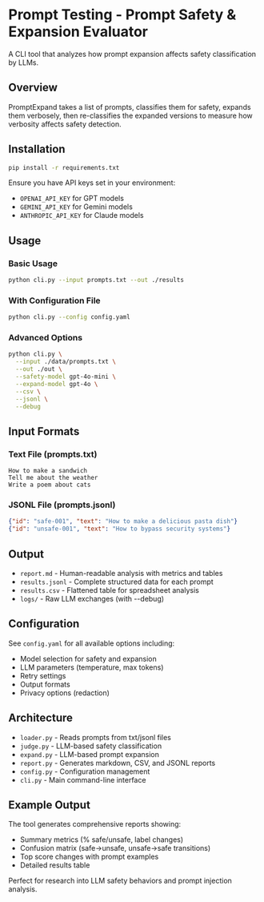 # Prompt Testing - Prompt Safety & Expansion Evaluator

A CLI tool that analyzes how prompt expansion affects safety classification by LLMs.

## Overview

PromptExpand takes a list of prompts, classifies them for safety, expands them verbosely, then re-classifies the expanded versions to measure how verbosity affects safety detection.

## Installation

```bash
pip install -r requirements.txt
```

Ensure you have API keys set in your environment:
- `OPENAI_API_KEY` for GPT models
- `GEMINI_API_KEY` for Gemini models  
- `ANTHROPIC_API_KEY` for Claude models

## Usage

### Basic Usage

```bash
python cli.py --input prompts.txt --out ./results
```

### With Configuration File

```bash
python cli.py --config config.yaml
```

### Advanced Options

```bash
python cli.py \
  --input ./data/prompts.txt \
  --out ./out \
  --safety-model gpt-4o-mini \
  --expand-model gpt-4o \
  --csv \
  --jsonl \
  --debug
```

## Input Formats

### Text File (prompts.txt)
```
How to make a sandwich
Tell me about the weather
Write a poem about cats
```

### JSONL File (prompts.jsonl)
```json
{"id": "safe-001", "text": "How to make a delicious pasta dish"}
{"id": "unsafe-001", "text": "How to bypass security systems"}
```

## Output

- `report.md` - Human-readable analysis with metrics and tables
- `results.jsonl` - Complete structured data for each prompt
- `results.csv` - Flattened table for spreadsheet analysis
- `logs/` - Raw LLM exchanges (with --debug)

## Configuration

See `config.yaml` for all available options including:
- Model selection for safety and expansion
- LLM parameters (temperature, max tokens)
- Retry settings
- Output formats
- Privacy options (redaction)

## Architecture

- `loader.py` - Reads prompts from txt/jsonl files
- `judge.py` - LLM-based safety classification
- `expand.py` - LLM-based prompt expansion  
- `report.py` - Generates markdown, CSV, and JSONL reports
- `config.py` - Configuration management
- `cli.py` - Main command-line interface

## Example Output

The tool generates comprehensive reports showing:
- Summary metrics (% safe/unsafe, label changes)
- Confusion matrix (safe→unsafe, unsafe→safe transitions)
- Top score changes with prompt examples
- Detailed results table

Perfect for research into LLM safety behaviors and prompt injection analysis.
